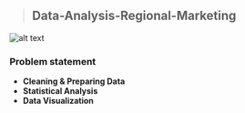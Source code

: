 > ## Data-Analysis-Regional-Marketing

![alt text](https://media.istockphoto.com/photos/regional-marketing-picture-id476419399?k=6&m=476419399&s=170667a&w=0&h=kClYMhPUAYmCiD4kEpghFKt3K7yd6yAHII_MaslOwiw=)

### Problem statement

- **Cleaning & Preparing Data**
- **Statistical Analysis**
- **Data Visualization**
